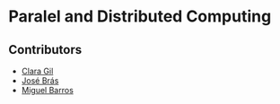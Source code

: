 # Paralel and Distributed Computing

## Contributors

* [Clara Gil](https://github.com/gil101)
* [José Brás](https://github.com/ist182069)
* [Miguel Barros](https://github.com/MVBarros)

